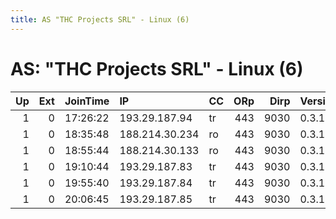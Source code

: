 ```yaml
---
title: AS "THC Projects SRL" - Linux (6)
---
```


# AS: "THC Projects SRL" - Linux (6)

|   Up |   Ext | JoinTime   | IP             | CC   |   ORp |   Dirp | Version   | Contact   | Nickname    |   eFamMembers |
|-----:|------:|:-----------|:---------------|:-----|------:|-------:|:----------|:----------|:------------|--------------:|
|    1 |     0 | 17:26:22   | 193.29.187.94  | tr   |   443 |   9030 | 0.3.1.8   | None      | AngryBirds  |             1 |
|    1 |     0 | 18:35:48   | 188.214.30.234 | ro   |   443 |   9030 | 0.3.1.8   | None      | CIA         |             1 |
|    1 |     0 | 18:55:44   | 188.214.30.133 | ro   |   443 |   9030 | 0.3.1.8   | None      | Brazzers    |             1 |
|    1 |     0 | 19:10:44   | 193.29.187.83  | tr   |   443 |   9030 | 0.3.1.8   | None      | BestTorNode |             1 |
|    1 |     0 | 19:55:40   | 193.29.187.84  | tr   |   443 |   9030 | 0.3.1.8   | None      | Unit13      |             1 |
|    1 |     0 | 20:06:45   | 193.29.187.85  | tr   |   443 |   9030 | 0.3.1.8   | None      | GarryTheTor |             1 |
